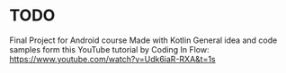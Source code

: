 # TODO
Final Project for Android course
Made with Kotlin
General idea and code samples form this YouTube tutorial by Coding In Flow:
https://www.youtube.com/watch?v=Udk6iaR-RXA&t=1s
